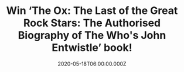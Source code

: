 ---
campaign-uuid: "c-8ddc76c8-aa78-44ce-9c29-ca1498271a6f"
type: "Competition"
category: "Gifts"
date: "2020-05-18T06:00:00.000Z"
end-date: "2020-06-18T23:59:00.000Z"
disable-form: false
is_promoted: false
has_entry_page: true
title: "Win ‘The Ox: The Last of the Great Rock Stars: The Authorised Biography of\
  \ The Who's John Entwistle’ book!"
competition-description: "<p>It is an unequivocal fact that in terms of rock bands,\
  \ the Beatles, the Rolling Stones and the Who represent Year Zero; the beginning\
  \ of all things, ground-breakers all. To that end, John Entwistle - the Who's beloved\
  \ bassist - is also without question one of the most important and influential figures\
  \ in the annals of rock.</p>\n<p>The Ox will introduce us to the man behind the\
  \ myth-the iconic and inimitable John Entwistle. It will give readers a never-before-seen\
  \ glimpse into the two very distinct poles of him.</p>\n<p>Click below for a chance\
  \ to win now.</p>\n"
hero-header: "Win ‘The Ox: The Last of the Great Rock Stars: The Authorised Biography\
  \ of The Who's John Entwistle’ book!"
terms-confirmation: "N/A"
banner-img: "https://assets.expresslyapp.com/asset-0f1b436d-3275-4fea-80dc-1cee324561c0.jpg"
logo-left-href: "aaa.nme.com"
logo-left-image: "https://assets.expresslyapp.com/asset-330ccfb9-df35-40cb-9b03-9a7e1ab2d8c4.jpg"
logo-left-title: "NME AAA"
bg-image-hero: "https://assets.expresslyapp.com/asset-4d12c675-4772-47d6-8008-736d85c769cf.jpg"
bg-image-first: "https://assets.expresslyapp.com/asset-0b8c338b-21ba-44bb-a4cc-600d7ed9b312.jpg"
section1-content: "<p>The Ox will give readers a never-before-seen glimpse into the\
  \ two very distinct poles of John Entwistle. On the one hand, he was the rock star\
  \ incarnate, being larger than life, self-obsessed to a fault, and proudly and almost\
  \ defiantly so. But beneath this fame and flutter, he was also a man of simple tastes\
  \ and traditional opinions.</p>\n<p>After his untimely death, many of these stories\
  \ were shuttered away into the memories of his family, friends, and loved ones,\
  \ but now, for the first time, The Ox will introduce us to the man behind the myth-the\
  \ iconic and inimitable John Entwistle.</p>\n"
entry-title: "Win ‘The Ox: The Last of the Great Rock Stars: The Authorised Biography\
  \ of The Who's John Entwistle’ book!"
entry-content: "<p>Enter the draw to win ‘The Ox: The Last of the Great Rock Stars:\
  \ The Authorised Biography of The Who's John Entwistle’ book by completing the form\
  \ below before 23:59 on the 18th of June 2020.</p>\n"
has-winner: false
prize-description: "‘The Ox: The Last of the Great Rock Stars: The Authorised Biography\
  \ of The Who's John Entwistle’ book!"
special-conditions: "Multiple entries are allowed up to one every day.\r\n\r\nThis\
  \ competition is also available on: https://club.expressly.io/competitions/john-entwistle-authorised-biography"
country-restrictions:
- "GB"
---